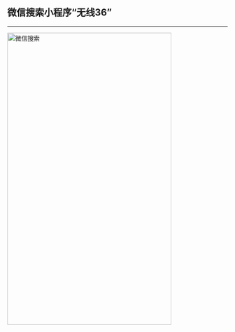 ## 微信搜索小程序“无线36”<br>
---
<img src="https://github.com/sustcpengyubin/Mini-Program/blob/master/images/Search.jpg" alt="微信搜索" width="375" height="667">
